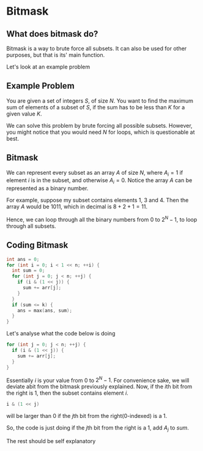 # Bitmask

## What does bitmask do?

Bitmask is a way to brute force all subsets. It can also be used for other purposes, but that is its' main function.

Let's look at an example problem

## Example Problem

You are given a set of integers $S$, of size $N$. You want to find the maximum sum of elements of a subset of $S$, if the sum has to be less than $K$ for a given value $K$.

We can solve this problem by brute forcing all possible subsets. However, you might notice that you would need $N$ for loops, which is questionable at best.

## Bitmask

We can represent every subset as an array $A$ of size $N$, where $A_i = 1$ if element $i$ is in the subset, and otherwise $A_i = 0$. Notice the array $A$ can be represented as a binary number. 

For example, suppose my subset contains elements $1$, $3$ and $4$. Then the array $A$ would be $1011$, which in decimal is $8+2+1=11$.

Hence, we can loop through all the binary numbers from $0$ to $2^N - 1$, to loop through all subsets.

## Coding Bitmask

```cpp
int ans = 0;
for (int i = 0; i < 1 << n; ++i) {
  int sum = 0;
  for (int j = 0; j < n; ++j) {
    if (i & (1 << j)) {
      sum += arr[j];
    }
  }
  if (sum <= k) {
    ans = max(ans, sum);
  }
}
```

Let's analyse what the code below is doing
```cpp
for (int j = 0; j < n; ++j) {
  if (i & (1 << j)) {
    sum += arr[j];
  }
}  
```

Essentially $i$ is your value from $0$ to $2^N-1$. For convenience sake, we will deviate abit from the bitmask previously explained. Now, if the $i$th bit from the right is $1$, then the subset contains element $i$.

```cpp
i & (1 << j)
```

will be larger than $0$ if the $j$th bit from the right(0-indexed) is a $1$.

So, the code is just doing if the $j$th bit from the right is a $1$, add $A_j$ to $sum$.

The rest should be self explanatory
